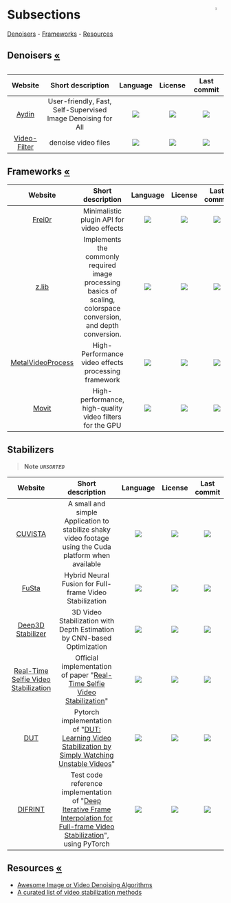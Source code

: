 # Subsections <img align="right" alt="WIP" src="https://user-images.githubusercontent.com/171307/210726270-adc28ba9-dada-42cf-b53e-b01d03e3dca7.png" width="4%" />
[Denoisers](#denoisers-) - [Frameworks](#frameworks-) - [Resources](#resources-)

## Denoisers [«](#subsections-)
|Website|Short description|Language|License|Last commit|
|:-:|:-:|:-:|:-:|:-:|
|[Aydin](https://royerlab.github.io/aydin/)|User-friendly, Fast, Self-Supervised Image Denoising for All|[![](https://img.shields.io/github/languages/top/royerlab/aydin?color=pink&style=flat-square)](https://github.com/royerlab/aydin/graphs/contributors)|[![](https://flat.badgen.net/github/license/royerlab/aydin?label=)](https://github.com/royerlab/aydin/blob/master/LICENSE)|[![](https://flat.badgen.net/github/last-commit/royerlab/aydin?label=)](https://github.com/royerlab/aydin/graphs/code-frequency)|
|[Video-Filter](https://github.com/antonioam82/Video-Filter#readme)|denoise video files|[![](https://img.shields.io/github/languages/top/antonioam82/Video-Filter?color=pink&style=flat-square)](https://github.com/antonioam82/Video-Filter/graphs/contributors)|[![](https://flat.badgen.net/github/license/antonioam82/Video-Filter?label=)](https://github.com/antonioam82/Video-Filter/blob/master/LICENSE)|[![](https://flat.badgen.net/github/last-commit/antonioam82/Video-Filter?label=)](https://github.com/antonioam82/Video-Filter/graphs/code-frequency)|


## Frameworks [«](#subsections-)
|Website|Short description|Language|License|Last commit|
|:-:|:-:|:-:|:-:|:-:|
|[Frei0r](https://frei0r.dyne.org/)|Minimalistic plugin API for video effects|![](https://img.shields.io/github/languages/top/dyne/frei0r?color=pink&style=flat-square)|![](https://flat.badgen.net/github/license/dyne/frei0r?label=)|![](https://flat.badgen.net/github/last-commit/dyne/frei0r?label=)|
|[z.lib](https://github.com/sekrit-twc/zimg)|Implements the commonly required image processing basics of scaling, colorspace conversion, and depth conversion.|![](https://img.shields.io/github/languages/top/sekrit-twc/zimg?color=pink&style=flat-square)|![](https://flat.badgen.net/github/license/sekrit-twc/zimg?label=)|![](https://flat.badgen.net/github/last-commit/sekrit-twc/zimg?label=)|
|[MetalVideoProcess](https://github.com/wangrenzhu/MetalVideoProcess)|High-Performance video effects processing framework|![](https://img.shields.io/github/languages/top/wangrenzhu/MetalVideoProcess?color=pink&style=flat-square)|![](https://flat.badgen.net/github/license/wangrenzhu/MetalVideoProcess?label=)|![](https://flat.badgen.net/github/last-commit/wangrenzhu/MetalVideoProcess?label=)|
|[Movit](https://movit.sesse.net/)|High-performance, high-quality video filters for the GPU|![](https://img.shields.io/github/languages/top/ddennedy/movit?color=pink&style=flat-square)|![](https://flat.badgen.net/github/license/ddennedy/movit?label=)|![](https://flat.badgen.net/github/last-commit/ddennedy/movit?label=)|

## Stabilizers
> **Note** _**`UNSORTED`**_


|Website|Short description|Language|License|Last commit|
|:-:|:-:|:-:|:-:|:-:|
|[CUVISTA](https://rainermtb.github.io/cuvista/)|A small and simple Application to stabilize shaky video footage using the Cuda platform when available|[![](https://img.shields.io/github/languages/top/RainerMtb/cuvista?color=pink&style=flat-square)](https://github.com/RainerMtb/cuvista/graphs/contributors)|[![](https://flat.badgen.net/github/license/RainerMtb/cuvista?label=)](https://github.com/RainerMtb/cuvista/blob/master/LICENSE)|[![](https://flat.badgen.net/github/last-commit/RainerMtb/cuvista/master?label=)](https://github.com/RainerMtb/cuvista/graphs/code-frequency)|
|[FuSta](https://alex04072000.github.io/FuSta/)|Hybrid Neural Fusion for Full-frame Video Stabilization|[![](https://img.shields.io/github/languages/top/alex04072000/FuSta?color=pink&style=flat-square)](https://github.com/alex04072000/FuSta/graphs/contributors)|[![](https://flat.badgen.net/github/license/alex04072000/FuSta?label=)](https://github.com/alex04072000/FuSta/blob/master/LICENSE)|[![](https://flat.badgen.net/github/last-commit/alex04072000/FuSta/main?label=)](https://github.com/alex04072000/FuSta/graphs/code-frequency)|
|[Deep3D Stabilizer](https://yaochih.github.io/deep3d-stabilizer.io/)|3D Video Stabilization with Depth Estimation by CNN-based Optimization|[![](https://img.shields.io/github/languages/top/yaochih/Deep3D-Stabilizer-release?color=pink&style=flat-square)](https://github.com/yaochih/Deep3D-Stabilizer-release/graphs/contributors)|[![](https://flat.badgen.net/github/license/yaochih/Deep3D-Stabilizer-release?label=)](https://github.com/yaochih/Deep3D-Stabilizer-release/blob/master/LICENSE)|[![](https://flat.badgen.net/github/last-commit/yaochih/Deep3D-Stabilizer-release/master?label=)](https://github.com/yaochih/Deep3D-Stabilizer-release/graphs/code-frequency)|
|[Real-Time Selfie Video Stabilization](https://github.com/jiy173/selfievideostabilization#readme)|Official implementation of paper "[Real-Time Selfie Video Stabilization](https://cseweb.ucsd.edu//~ravir/jiyangcvpr21.pdf "Download PDF")"|[![](https://img.shields.io/github/languages/top/jiy173/selfievideostabilization?color=pink&style=flat-square)](https://github.com/jiy173/selfievideostabilization/graphs/contributors)|[![](https://flat.badgen.net/github/license/jiy173/selfievideostabilization?label=)](https://github.com/jiy173/selfievideostabilization/blob/master/LICENSE)|[![](https://flat.badgen.net/github/last-commit/jiy173/selfievideostabilization/master?label=)](https://github.com/jiy173/selfievideostabilization/graphs/code-frequency)|
|[DUT](https://github.com/Annbless/DUTCode#readme)|Pytorch implementation of "[DUT: Learning Video Stabilization by Simply Watching Unstable Videos](https://arxiv.org/pdf/2011.14574.pdf "Download PDF")"|[![](https://img.shields.io/github/languages/top/Annbless/DUTCode?color=pink&style=flat-square)](https://github.com/Annbless/DUTCode/graphs/contributors)|[![](https://flat.badgen.net/github/license/Annbless/DUTCode?label=)](https://github.com/Annbless/DUTCode/blob/master/LICENSE)|[![](https://flat.badgen.net/github/last-commit/Annbless/DUTCode/main?label=)](https://github.com/Annbless/DUTCode/graphs/code-frequency)|
|[DIFRINT](https://github.com/jinsc37/DIFRINT#readme)|Test code reference implementation of "[Deep Iterative Frame Interpolation for Full-frame Video Stabilization](https://arxiv.org/pdf/1909.02641.pdf "Download PDF")", using PyTorch|[![](https://img.shields.io/github/languages/top/jinsc37/DIFRINT?color=pink&style=flat-square)](https://github.com/jinsc37/DIFRINT/graphs/contributors)|[![](https://flat.badgen.net/github/license/jinsc37/DIFRINT?label=)](https://github.com/jinsc37/DIFRINT/blob/master/LICENSE)|[![](https://flat.badgen.net/github/last-commit/jinsc37/DIFRINT/master?label=)](https://github.com/jinsc37/DIFRINT/graphs/code-frequency)|


## Resources [«](#subsections-)
- [Awesome Image or Video Denoising Algorithms](https://github.com/z-bingo/awesome-image-denoising-state-of-the-art#awesome-image-or-video-denoising-algorithms)
- [A curated list of video stabilization methods](https://github.com/yaochih/awesome-video-stabilization)
